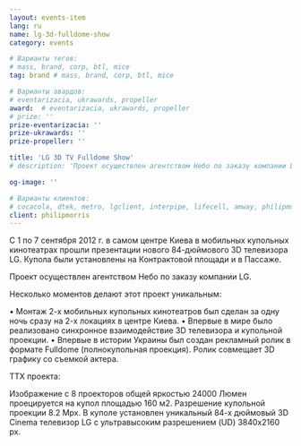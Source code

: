 ```yaml
---
layout: events-item
lang: ru
name: lg-3d-fulldome-show
category: events

# Варианты тегов:
# mass, brand, corp, btl, mice
tag: brand # mass, brand, corp, btl, mice

# Варианты авардов:
# eventarizacia, ukrawards, propeller
award:  # eventarizacia, ukrawards, propeller
# prize: ''
prize-eventarizacia: ''
prize-ukrawards: ''
prize-propeller: ''

title: 'LG 3D TV Fulldome Show'
# description: 'Проект осуществлен агентством Небо по заказу компании LG'

og-image: ''

# Варианты клиентов:
# cocacola, dtek, metro, lgclient, interpipe, lifecell, amway, philipmorris, olymp, maristela, udp, top, zefir, unicef, wog, sebbank, niko, nemiroff, maxim, velykakyshenia, marieclaire, chervonenkoracing, burn, altis, mts, prime, seppala, lifeclient, pekingduck,
client: philipmorris
---
```


С 1 по 7 сентября 2012 г. в самом центре Киева в мобильных купольных кинотеатрах прошли презентации нового 84-дюймового 3D телевизора LG. Купола были установлены на Контрактовой площади и в Пассаже.

Проект осуществлен агентством Небо по заказу компании LG.

Несколько моментов делают этот проект уникальным:

• Монтаж 2-х мобильных купольных кинотеатров был сделан за одну ночь сразу на 2-х локациях в центре Киева.
• Впервые в мире было реализовано синхронное взаимодействие 3D телевизора и купольной проекции.
• Впервые в истории Украины был создан рекламный ролик в формате Fulldome (полнокупольная проекция). Ролик совмещает 3D графику со съемкой актера.

ТТХ проекта:

Изображение с 8 проекторов общей яркостью 24000 Люмен проецируется на купол площадью 160 м2.
Разрешение купольной проекции 8.2 Mpx.
В куполе установлен уникальный 84-х дюймовый 3D Cinema телевизор LG с ультравысоким разрешением (UD) 3840x2160 px.
